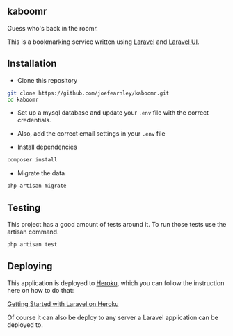 ## kaboomr

Guess who's back in the roomr.

This is a bookmarking service written using [Laravel](https://laravel.com) and [Laravel UI](https://github.com/laravel/ui).

## Installation

- Clone this repository
```bash
git clone https://github.com/joefearnley/kaboomr.git
cd kaboomr
```

- Set up a mysql database and update your `.env` file with the correct credentials.

- Also, add the correct email settings in your `.env` file

- Install dependencies
```bash
composer install
```

- Migrate the data
```bash
php artisan migrate
```

## Testing
This project has a good amount of tests around it. To run those tests use the artisan command. 
```bash
php artisan test
```

## Deploying
This application is deployed to [Heroku](https://heroku.com), which you can follow the instruction here on how to do that:

[Getting Started with Laravel on Heroku](https://devcenter.heroku.com/articles/getting-started-with-laravel)

Of course it can also be deploy to any server a Laravel application can be deployed to.
